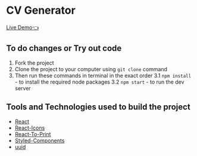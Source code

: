 # CV Generator

[Live Demo:point_left:](https://dulip-sameera.github.io/react-cv-generator/)

## To do changes or Try out code

1. Fork the project
2. Clone the project to your computer using `git clone` command
3. Then run these commands in terminal in the exact order
    3.1 `npm install` - to install the required node packages
    3.2 `npm start` - to run the dev server

## Tools and Technologies used to build the project

- [React](https://reactjs.org/)
- [React-Icons](https://react-icons.github.io/react-icons)
- [React-To-Print](https://www.npmjs.com/package/react-to-print)
- [Styled-Components](https://styled-components.com/)
- [uuid](https://www.npmjs.com/package/uuid)
